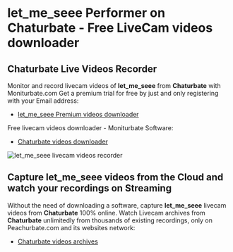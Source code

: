 # let_me_seee Performer on Chaturbate - Free LiveCam videos downloader

## Chaturbate Live Videos Recorder

Monitor and record livecam videos of **let_me_seee** from **Chaturbate** with Moniturbate.com
Get a premium trial for free by just and only registering with your Email address:
* [let_me_seee Premium videos downloader](https://moniturbate.com/request-demo-licence-key.html)

Free livecam videos downloader - Moniturbate Software:
* [Chaturbate videos downloader](https://moniturbate.com/moniturbate-download-software.html)

![let_me_seee livecam videos recorder](https://peachurnet.com/templates/moniturbate-software.png)


## Capture let_me_seee videos from the Cloud and watch your recordings on Streaming

Without the need of downloading a software, capture **let_me_seee** livecam videos from **Chaturbate** 100% online.
Watch Livecam archives from **Chaturbate** unlimitedly from thousands of existing recordings, only on Peachurbate.com and its websites network:
* [Chaturbate videos archives](https://peachurnet.com/)
